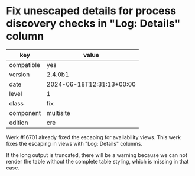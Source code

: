 [//]: # (werk v2)
# Fix unescaped details for process discovery checks in "Log: Details" column

key        | value
---------- | ---
compatible | yes
version    | 2.4.0b1
date       | 2024-06-18T12:31:13+00:00
level      | 1
class      | fix
component  | multisite
edition    | cre

Werk #16701 already fixed the escaping for availability views.
This werk fixes the escaping in views with "Log: Details" columns.

If the long output is truncated, there will be a warning because we can not
render the table without the complete table styling, which is missing in that
case.